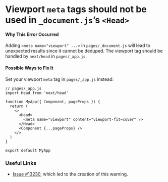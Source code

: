 # Viewport `meta` tags should not be used in `_document.js`’s `<Head>`

#### Why This Error Occurred

Adding `<meta name="viewport" ...>` in `pages/_document.js` will lead to unexpected results since it cannot be deduped. The viewport tag should be handled by `next/head` in `pages/_app.js`.

#### Possible Ways to Fix It

Set your viewport `meta` tag in `pages/_app.js` instead:

    // pages/_app.js
    import Head from 'next/head'

    function MyApp({ Component, pageProps }) {
      return (
        <>
          <Head>
            <meta name="viewport" content="viewport-fit=cover" />
          </Head>
          <Component {...pageProps} />
        </>
      )
    }

    export default MyApp

### Useful Links

- [Issue \#13230](https://github.com/vercel/next.js/issues/13230), which led to the creation of this warning.
